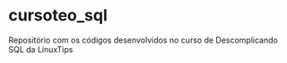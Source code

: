 # cursoteo_sql
Repositório com os códigos desenvolvidos no curso de Descomplicando SQL da LinuxTips
